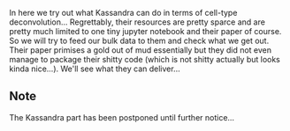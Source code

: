 In here we try out what Kassandra can do in terms of cell-type deconvolution...
Regrettably, their resources are pretty sparce and are pretty much limited to one tiny jupyter notebook and their paper of course. So we will try to feed our bulk data to them and check what we get out. Their paper primises a gold out of mud essentially but they did not even manage to package their shitty code (which is not shitty actually but looks kinda nice...). We'll see what they can deliver...

Note
----

The Kassandra part has been postponed until further notice...